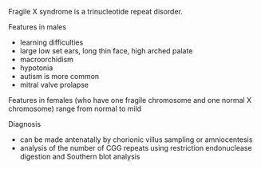 Fragile X syndrome is a trinucleotide repeat disorder.  
  
Features in males  
* learning difficulties
* large low set ears, long thin face, high arched palate
* macroorchidism
* hypotonia
* autism is more common
* mitral valve prolapse

  
Features in females (who have one fragile chromosome and one normal X chromosome) range from normal to mild  
  
Diagnosis  
* can be made antenatally by chorionic villus sampling or amniocentesis
* analysis of the number of CGG repeats using restriction endonuclease digestion and Southern blot analysis
